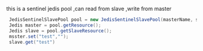 this is a sentinel jedis pool ,can read from slave ,write from master 
```java
 JedisSentinelSlavePool pool = new JedisSentinelSlavePool(masterName, sentinels, config);
 Jedis master = pool.getResource();
 Jedis slave = pool.getSlaveResource();
 msster.set("test","");
 slave.get("test")
```